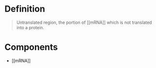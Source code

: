 # Definition
> Untranslated region, the portion of [[mRNA]] which is not translated into a protein.

# Components
- [[mRNA]]